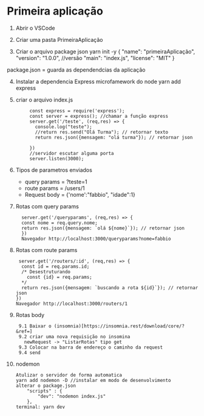 # Primeira aplicação

1. Abrir o VSCode

2. Criar uma pasta 
  PrimeiraAplicação
  
3. Criar o arquivo package json
  yarn init -y
    {
      "name": "primeiraAplicação",
      "version": "1.0.0", //versão 
      "main": "index.js",
      "license": "MIT"
    }

  package.json = guarda as dependendcias da aplicação
  
4. Instalar a dependencia Express
  microfamework do node
  yarn add express

5. criar o arquivo index.js

            const express = require('express');
            const server = express(); //chamar a função express
            server.get('/teste', (req,res) => {
              console.log("teste");
              //return res.send("Olá Turma"); // retornar texto
              return res.json({mensagem: "olá turma"}); // retornar json

            })
            //servidor escutar alguma porta
            server.listen(3000);
        
 6. Tipos de parametros enviados
    - query params = ?teste=1
    - route params = /users/1
    - Request body = {'nome':"fabbio", "idade":1}
    
 7. Rotas com query params
  
          server.get('/queryparams', (req,res) => {
          const nome = req.query.nome;
          return res.json({mensagem: `olá ${nome}`}); // retornar json
          })
          Navegador http://localhost:3000/queryparams?nome=fabbio
          
 8. Rotas com route params
 
         server.get('/routers/:id', (req,res) => {
          const id = req.params.id;
          /* Desestruturando 
            const {id} = req.params;
          */
          return res.json({mensagem: `buscando a rota ${id}`}); // retornar json
        })
        Navegador http://localhost:3000/routers/1
        
9. Rotas body

        9.1 Baixar o (insomnia)[https://insomnia.rest/download/core/?&ref=]
        9.2 criar uma nova requisição no insomina
          newRequest -> "ListarRotas" tipo get
        9.3 Colocar na barra de endereço o caminho da request
        9.4 send
        
10. nodemon
        
        Atulizar o servidor de forma automatica
        yarn add nodemon -D //instalar em modo de desenvolvimento
        alterar o package.json
            "scripts" : {
                "dev": "nodemon index.js"
            },
        terminal: yarn dev
        
        
        
        
 
  
